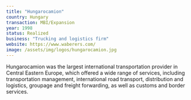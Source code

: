 ```yaml
---
title: "Hungarocamion"
country: Hungary
transaction: MBI/Expansion
year: 1998
status: Realized
business: "Trucking and logistics firm"
website: https://www.waberers.com/
image: /assets/img/logos/hungarocamion.jpg
---
```


Hungarocamion was the largest international transportation provider in Central Eastern Europe, which offered a wide range of services, including transportation management, international road transport, distribution and logistics, groupage and freight forwarding, as well as customs and border services.
